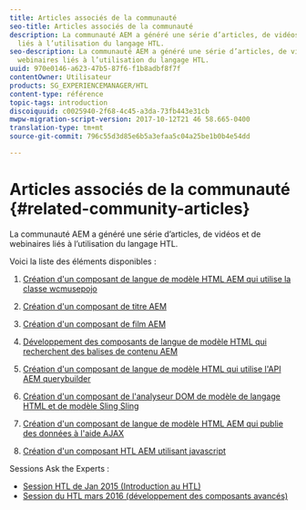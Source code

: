 ```yaml
---
title: Articles associés de la communauté
seo-title: Articles associés de la communauté
description: La communauté AEM a généré une série d’articles, de vidéos et de webinaires
  liés à l’utilisation du langage HTL.
seo-description: La communauté AEM a généré une série d’articles, de vidéos et de
  webinaires liés à l’utilisation du langage HTL.
uuid: 970e0146-a623-47b5-87f6-f1b8adbf8f7f
contentOwner: Utilisateur
products: SG_EXPERIENCEMANAGER/HTL
content-type: référence
topic-tags: introduction
discoiquuid: c0025940-2f68-4c45-a3da-73fb443e31cb
mwpw-migration-script-version: 2017-10-12T21 46 58.665-0400
translation-type: tm+mt
source-git-commit: 796c55d3d85e6b5a3efaa5c04a25be1b0b4e54dd

---
```



# Articles associés de la communauté {#related-community-articles}

La communauté AEM a généré une série d’articles, de vidéos et de webinaires liés à l’utilisation du langage HTL.

Voici la liste des éléments disponibles :

1. [Création d'un composant de langue de modèle HTML AEM qui utilise la classe wcmusepojo](https://helpx.adobe.com/experience-manager/using/first_htl_WCMUsePojo.html)

1. [Création d'un composant de titre AEM](https://helpx.adobe.com/experience-manager/using/aem_headline.html)
1. [Création d'un composant de film AEM](https://helpx.adobe.com/experience-manager/using/movie.html)
1. [Développement des composants de langue de modèle HTML qui recherchent des balises de contenu AEM](https://helpx.adobe.com/experience-manager/using/tagmanager-api-htl.html)
1. [Création d'un composant de langue de modèle HTML qui utilise l'API AEM querybuilder](https://helpx.adobe.com/experience-manager/using/htl_querybuilder.html)
1. [Création d'un composant de l'analyseur DOM de modèle de langage HTML et de modèle Sling Sling](https://helpx.adobe.com/experience-manager/using/domparser.html)
1. [Création d'un composant de langue de modèle HTML AEM qui publie des données à l'aide AJAX](https://helpx.adobe.com/experience-manager/using/htl_ajax.html)
1. [Création d'un composant HTL AEM utilisant javascript](https://helpx.adobe.com/experience-manager/using/htl_js.html)

Sessions Ask the Experts :

* [Session HTL de Jan 2015 (Introduction au HTL)](http://scottsdigitalcommunity.blogspot.ca/2015/01/upcoming-sessions-of-ask-aem-community.html)
* [Session du HTL mars 2016 (développement des composants avancés)](http://scottsdigitalcommunity.blogspot.ca/2016/03/ask-aem-community-experts-deep-dive.html)

